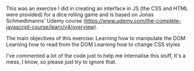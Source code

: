 This was an exercise I did in creating an interface in JS (the CSS and HTML were provided) for a dice rolling game and is based on Jonas Schmedtmanns' Udemy course (https://www.udemy.com/the-complete-javascript-course/learn/v4/overview).

The main objectives of this exercise:
Learning how to manipulate the DOM
Learning how to read from the DOM
Learning how to change CSS styles

I've commented a lot of the code just to help me internalise this stuff, it's a mess, I know, so please just try to ignore that.
